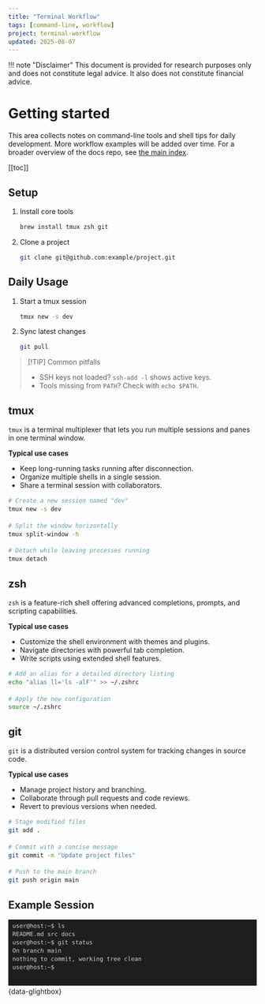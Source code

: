 ```yaml
---
title: "Terminal Workflow"
tags: [command-line, workflow]
project: terminal-workflow
updated: 2025-08-07
---
```


!!! note "Disclaimer"
    This document is provided for research purposes only and does not constitute legal advice. It also does not constitute financial advice.
# Getting started

This area collects notes on command-line tools and shell tips for daily
development. More workflow examples will be added over time. For a broader
overview of the docs repo, see [the main index](../index.md).

[[toc]]

## Setup
1. Install core tools
    ```sh
    brew install tmux zsh git
    ```
2. Clone a project
    ```sh
    git clone git@github.com:example/project.git
    ```

## Daily Usage
1. Start a tmux session
    ```sh
    tmux new -s dev
    ```
2. Sync latest changes
    ```sh
    git pull
    ```

> [!TIP] Common pitfalls
> - SSH keys not loaded? `ssh-add -l` shows active keys.
> - Tools missing from `PATH`? Check with `echo $PATH`.
>
## tmux

`tmux` is a terminal multiplexer that lets you run multiple sessions and panes in one terminal window.

**Typical use cases**

- Keep long-running tasks running after disconnection.
- Organize multiple shells in a single session.
- Share a terminal session with collaborators.

```sh
# Create a new session named "dev"
tmux new -s dev

# Split the window horizontally
tmux split-window -h

# Detach while leaving processes running
tmux detach
```

## zsh

`zsh` is a feature-rich shell offering advanced completions, prompts, and scripting capabilities.

**Typical use cases**

- Customize the shell environment with themes and plugins.
- Navigate directories with powerful tab completion.
- Write scripts using extended shell features.

```sh
# Add an alias for a detailed directory listing
echo "alias ll='ls -alF'" >> ~/.zshrc

# Apply the new configuration
source ~/.zshrc
```

## git

`git` is a distributed version control system for tracking changes in source code.

**Typical use cases**

- Manage project history and branching.
- Collaborate through pull requests and code reviews.
- Revert to previous versions when needed.

```sh
# Stage modified files
git add .

# Commit with a concise message
git commit -m "Update project files"

# Push to the main branch
git push origin main
```

## Example Session

![Screenshot of an example terminal session](../img/example-session.svg){data-glightbox}

